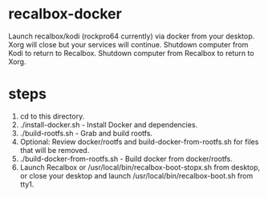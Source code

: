 # recalbox-docker

Launch recalbox/kodi (rockpro64 currently) via docker from your desktop.  Xorg will close but your services will continue.  Shutdown computer from Kodi to return to Recalbox.  Shutdown computer from Recalbox to return to Xorg.

# steps

1. cd to this directory.
2. ./install-docker.sh - Install Docker and dependencies.
3. ./build-rootfs.sh - Grab and build rootfs.
4. Optional: Review docker/rootfs and build-docker-from-rootfs.sh for files that will be removed.
5. ./build-docker-from-rootfs.sh - Build docker from docker/rootfs.
6. Launch Recalbox or /usr/local/bin/recalbox-boot-stopx.sh from desktop, or close your desktop and launch /usr/local/bin/recalbox-boot.sh from tty1.
